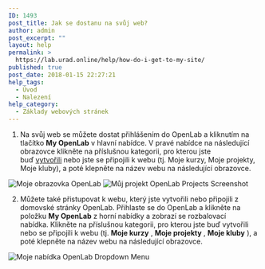 ```yaml
---
ID: 1493
post_title: Jak se dostanu na svůj web?
author: admin
post_excerpt: ""
layout: help
permalink: >
  https://lab.urad.online/help/how-do-i-get-to-my-site/
published: true
post_date: 2018-01-15 22:27:21
help_tags:
  - Úvod
  - Nalezení
help_category:
  - Základy webových stránek
---
```

1. Na svůj web se můžete dostat přihlášením do OpenLab a kliknutím na tlačítko <strong>My OpenLab</strong> v hlavní nabídce. V pravé nabídce na následující obrazovce klikněte na příslušnou kategorii, pro kterou jste buď <a title="Kdo může vytvořit web?" href="https://lab.urad.online/help/who-can-build-a-site/">vytvořili</a> nebo jste se připojili k webu (tj. Moje kurzy, Moje projekty, Moje kluby), a poté klepněte na název webu na následující obrazovce.

<img class="alignnone wp-image-36855 size-full" src="https://openlab.citytech.cuny.edu/wp-content/uploads/2012/08/how_do_i_get_to_my_site1v2.png" alt="Moje obrazovka OpenLab" />

<img class="alignnone wp-image-36856 size-full" src="https://openlab.citytech.cuny.edu/wp-content/uploads/2012/08/how_do_i_get_to_my_site2v2.png" alt="Můj projekt OpenLab Projects Screenshot" />

2. Můžete také přistupovat k webu, který jste vytvořili nebo připojili z domovské stránky OpenLab. Přihlaste se do OpenLab a klikněte na položku <strong>My OpenLab</strong> z horní nabídky a zobrazí se rozbalovací nabídka. Klikněte na příslušnou kategorii, pro kterou jste buď vytvořili nebo se připojili k webu (tj. <strong>Moje kurzy</strong> , <strong>Moje projekty</strong> , <strong>Moje kluby</strong> ), a poté klepněte na název webu na následující obrazovce.

<img class="alignnone wp-image-36858 size-full" src="https://openlab.citytech.cuny.edu/wp-content/uploads/2012/08/how_do_i_get_to_my_site3v2.png" alt="Moje nabídka OpenLab Dropdown Menu" />